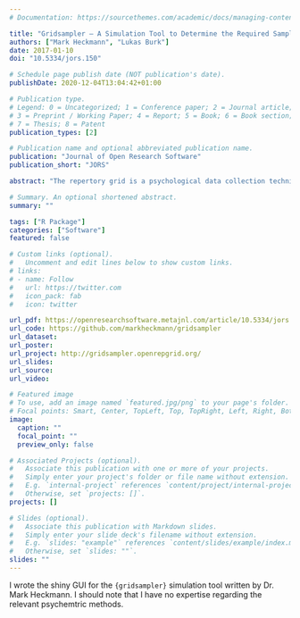 ```yaml
---
# Documentation: https://sourcethemes.com/academic/docs/managing-content/

title: "Gridsampler — A Simulation Tool to Determine the Required Sample Size for Repertory Grid Studies"
authors: ["Mark Heckmann", "Lukas Burk"]
date: 2017-01-10
doi: "10.5334/jors.150"

# Schedule page publish date (NOT publication's date).
publishDate: 2020-12-04T13:04:42+01:00

# Publication type.
# Legend: 0 = Uncategorized; 1 = Conference paper; 2 = Journal article;
# 3 = Preprint / Working Paper; 4 = Report; 5 = Book; 6 = Book section;
# 7 = Thesis; 8 = Patent
publication_types: [2]

# Publication name and optional abbreviated publication name.
publication: "Journal of Open Research Software"
publication_short: "JORS"

abstract: "The repertory grid is a psychological data collection technique that is used to elicit qualitative data in the form of attributes as well as quantitative ratings. A common approach for evaluating multiple repertory grid data is sorting the elicited bipolar attributes (so called constructs) into mutually exclusive categories by means of content analysis. An important question when planning this type of study is determining the sample size needed to a) discover all attribute categories relevant to the field and b) yield a predefined minimal number of attributes per category. For most applied researchers who collect multiple repertory grid data, programming a numeric simulation to answer these questions is not feasible. The gridsampler software facilitates determining the required sample size by providing a GUI for conducting the necessary numerical simulations. Researchers can supply a set of parameters suitable for the specific research situation, determine the required sample size, and easily explore the effects of changes in the parameter set."

# Summary. An optional shortened abstract.
summary: ""

tags: ["R Package"]
categories: ["Software"]
featured: false

# Custom links (optional).
#   Uncomment and edit lines below to show custom links.
# links:
# - name: Follow
#   url: https://twitter.com
#   icon_pack: fab
#   icon: twitter

url_pdf: https://openresearchsoftware.metajnl.com/article/10.5334/jors.150/
url_code: https://github.com/markheckmann/gridsampler
url_dataset:
url_poster:
url_project: http://gridsampler.openrepgrid.org/
url_slides:
url_source:
url_video:

# Featured image
# To use, add an image named `featured.jpg/png` to your page's folder. 
# Focal points: Smart, Center, TopLeft, Top, TopRight, Left, Right, BottomLeft, Bottom, BottomRight.
image:
  caption: ""
  focal_point: ""
  preview_only: false

# Associated Projects (optional).
#   Associate this publication with one or more of your projects.
#   Simply enter your project's folder or file name without extension.
#   E.g. `internal-project` references `content/project/internal-project/index.md`.
#   Otherwise, set `projects: []`.
projects: []

# Slides (optional).
#   Associate this publication with Markdown slides.
#   Simply enter your slide deck's filename without extension.
#   E.g. `slides: "example"` references `content/slides/example/index.md`.
#   Otherwise, set `slides: ""`.
slides: ""
---
```


I wrote the shiny GUI for the `{gridsampler}` simulation tool written by Dr. Mark Heckmann. 
I should note that I have no expertise regarding the relevant psychemtric methods.

